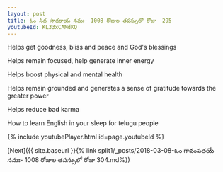 ```yaml
---
layout: post
title: ఓం సిద సాధకాయ నమః- 1008 రోజుల తపస్సులో రోజు  295
youtubeId: KL33xCAMdKQ
---
```

 
 
Helps get goodness, bliss and peace and God's blessings
 
Helps remain focused, help generate inner energy 
 
Helps boost physical and mental health 
 
Helps remain grounded and generates a sense of gratitude towards the greater power 
 
Helps reduce bad karma
 
How to learn English in your sleep for telugu people
 
 
 
 


{% include youtubePlayer.html id=page.youtubeId %}
 
[Next]({{ site.baseurl }}{% link split1/_posts/2018-03-08-ఓం గావంపతయే నమః- 1008 రోజుల తపస్సులో రోజు  304.md%})
 
